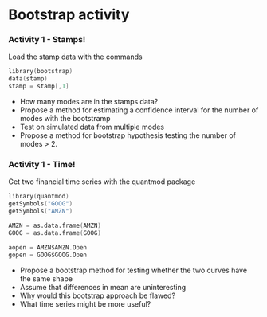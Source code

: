 Bootstrap activity
=======================

### Activity 1 - Stamps!

Load the stamp data with the commands

```S
library(bootstrap)
data(stamp)
stamp = stamp[,1]
```

* How many modes are in the stamps data? 
* Propose a method for estimating a confidence interval for the number of modes with the bootstramp 
* Test on simulated data from multiple modes
* Propose a method for bootstrap hypothesis testing the number of modes > 2. 

### Activity 1 - Time! 

Get two financial time series with the quantmod package

```S
library(quantmod)
getSymbols("GOOG")
getSymbols("AMZN")

AMZN = as.data.frame(AMZN)
GOOG = as.data.frame(GOOG)

aopen = AMZN$AMZN.Open
gopen = GOOG$GOOG.Open

```

* Propose a bootstrap method for testing whether the two curves have the same shape 
* Assume that differences in mean are uninteresting
* Why would this bootstrap approach be flawed?
* What time series might be more useful?